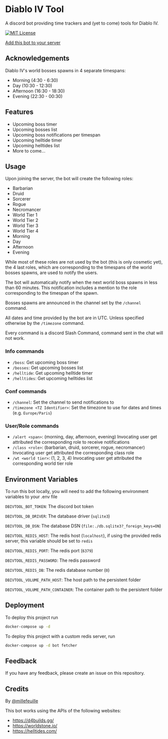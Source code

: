 
# Diablo IV Tool

A discord bot providing time trackers and (yet to come) tools for Diablo IV.

[![MIT License](https://img.shields.io/badge/License-MIT-green.svg)](https://choosealicense.com/licenses/mit/)

[Add this bot to your server](https://discord.com/api/oauth2/authorize?client_id=1120791758406701056&permissions=275146427456&scope=bot)

## Acknowledgements

Diablo IV's world bosses spawns in 4 separate timespans:
- Morning (4:30 - 6:30)
- Day (10:30 - 12:30)
- Afternoon (16:30 - 18:30)
- Evening (22:30 - 00:30)

## Features

- Upcoming boss timer
- Upcoming bosses list
- Upcoming boss notifications per timespan
- Upcoming helltide timer
- Upcoming helltides list
- More to come...

## Usage

Upon joining the server, the bot will create the following roles:
- Barbarian
- Druid
- Sorcerer
- Rogue
- Necromancer
- World Tier 1
- World Tier 2
- World Tier 3
- World Tier 4
- Morning
- Day
- Afternoon
- Evening

While most of these roles are not used by the bot (this is only cosmetic yet), 
the 4 last roles, which are corresponding to the timespans of the world bosses spawns, are used to notify the users.

The bot will automatically notify when the next world boss spawns in less than 60 minutes.
This notification includes a mention to the role corresponding to the timespan of the spawn.

Bosses spawns are announced in the channel set by the `/channel` command.

All dates and time provided by the bot are in UTC. Unless specified otherwise by the `/timezone` command.

Every command is a discord Slash Command, command sent in the chat will not work.

### Info commands

- `/boss`: Get upcoming boss timer
- `/bosses`: Get upcoming bosses list
- `/helltide`: Get upcoming helltide timer
- `/helltides`: Get upcoming helltides list

### Conf commands

- `/channel`: Set the channel to send notifications to
- `/timezone <TZ Identifier>`: Set the timezone to use for dates and times (e.g. `Europe/Paris`)

### User/Role commands

- `/alert <span>`: (morning, day, afternoon, evening) Invocating user get attributed the corresponding role to receive notifications
- `/class <role>`: (barbarian, druid, sorcerer, rogue, necromancer) Invocating user get attributed the corresponding class role
- `/wt <world tier>`: (1, 2, 3, 4) Invocating user get attributed the corresponding world tier role

## Environment Variables

To run this bot locally, you will need to add the following environment variables to your .env file

`DBIVTOOL_BOT_TOKEN`: The discord bot token

`DBIVTOOL_DB_DRIVER`: The database driver (`sqlite3`)

`DBIVTOOL_DB_DSN`: The database DSN (`file:./db.sqlite3?_foreign_keys=ON`)

`DBIVTOOL_REDIS_HOST`: The redis host (`localhost`), if using the provided redis server, this variable should be set to `redis`

`DBIVTOOL_REDIS_PORT`: The redis port (`6379`)

`DBIVTOOL_REDIS_PASSWORD`: The redis password 

`DBIVTOOL_REDIS_DB`: The redis database number (`0`)

`DBIVTOOL_VOLUME_PATH_HOST`: The host path to the persistent folder

`DBIVTOOL_VOLUME_PATH_CONTAINER`: The container path to the persistent folder

## Deployment

To deploy this project run

```bash
docker-compose up -d
```

To deploy this project with a custom redis server, run

```bash
docker-compose up -d bot fetcher
```

## Feedback

If you have any feedback, please create an issue on this repository.

## Credits

By [@millefeuille](https://www.github.com/Millefeuille42)

This bot works using the APIs of the following websites:  
- https://d4builds.gg/ 
- https://worldstone.io/
- https://helltides.com/
